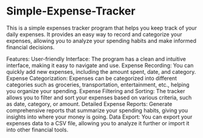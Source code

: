# Simple-Expense-Tracker
This is a simple expenses tracker program that helps you keep track of your daily expenses. It provides an easy way to record and categorize your expenses, allowing you to analyze your spending habits and make informed financial decisions.

Features:
User-friendly Interface: The program has a clean and intuitive interface, making it easy to navigate and use.
Expense Recording: You can quickly add new expenses, including the amount spent, date, and category.
Expense Categorization: Expenses can be categorized into different categories such as groceries, transportation, entertainment, etc., helping you organize your spending.
Expense Filtering and Sorting: The tracker allows you to filter and sort your expenses based on various criteria, such as date, category, or amount.
Detailed Expense Reports: Generate comprehensive reports that summarize your spending habits, giving you insights into where your money is going.
Data Export: You can export your expenses data to a CSV file, allowing you to analyze it further or import it into other financial tools.
